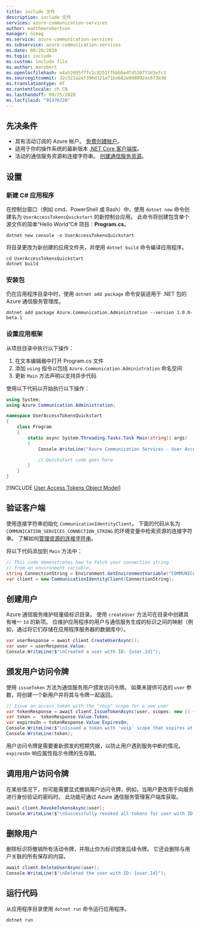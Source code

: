 ```yaml
---
title: include 文件
description: include 文件
services: azure-communication-services
author: matthewrobertson
manager: nimag
ms.service: azure-communication-services
ms.subservice: azure-communication-services
ms.date: 08/20/2020
ms.topic: include
ms.custom: include file
ms.author: marobert
ms.openlocfilehash: e4a52095f7fc1c8252ffbbbbedf4520773d3efc1
ms.sourcegitcommit: 32c521a2ef396d121e71ba682e098092ac673b30
ms.translationtype: HT
ms.contentlocale: zh-CN
ms.lasthandoff: 09/25/2020
ms.locfileid: "91376728"
---
```

## <a name="prerequisites"></a>先决条件

- 具有活动订阅的 Azure 帐户。 [免费创建帐户](https://azure.microsoft.com/free/?WT.mc_id=A261C142F)。 
- 适用于你的操作系统的最新版本 [.NET Core 客户端库](https://dotnet.microsoft.com/download/dotnet-core)。
- 活动的通信服务资源和连接字符串。 [创建通信服务资源](../create-communication-resource.md)。

## <a name="setting-up"></a>设置

### <a name="create-a-new-c-application"></a>新建 C# 应用程序

在控制台窗口（例如 cmd、PowerShell 或 Bash）中，使用 `dotnet new` 命令创建名为 `UserAccessTokensQuickstart` 的新控制台应用。 此命令将创建包含单个源文件的简单“Hello World”C# 项目：**Program.cs**。

```console
dotnet new console -o UserAccessTokensQuickstart
```

将目录更改为新创建的应用文件夹，并使用 `dotnet build` 命令编译应用程序。

```console
cd UserAccessTokensQuickstart
dotnet build
```

### <a name="install-the-package"></a>安装包

仍在应用程序目录中时，使用 `dotnet add package` 命令安装适用于 .NET 包的 Azure 通信服务管理库。

```console
dotnet add package Azure.Communication.Administration --version 1.0.0-beta.1
```

### <a name="set-up-the-app-framework"></a>设置应用框架

从项目目录中执行以下操作：

1. 在文本编辑器中打开 Program.cs 文件
1. 添加 `using` 指令以包括 `Azure.Communication.Administration` 命名空间
1. 更新 `Main` 方法声明以支持异步代码

使用以下代码以开始执行以下操作：

```csharp
using System;
using Azure.Communication.Administration;

namespace UserAccessTokensQuickstart
{
    class Program
    {
        static async System.Threading.Tasks.Task Main(string[] args)
        {
            Console.WriteLine("Azure Communication Services - User Access Tokens Quickstart");

            // Quickstart code goes here
        }
    }
}
```

[!INCLUDE [User Access Tokens Object Model](user-access-tokens-object-model.md)]

## <a name="authenticate-the-client"></a>验证客户端

使用连接字符串初始化 `CommunicationIdentityClient`。 下面的代码从名为 `COMMUNICATION_SERVICES_CONNECTION_STRING` 的环境变量中检索资源的连接字符串。 了解如何[管理资源的连接字符串](../create-communication-resource.md#store-your-connection-string)。

将以下代码添加到 `Main` 方法中：

```csharp
// This code demonstrates how to fetch your connection string
// from an environment variable.
string ConnectionString = Environment.GetEnvironmentVariable("COMMUNICATION_SERVICES_CONNECTION_STRING");
var client = new CommunicationIdentityClient(ConnectionString);
```

## <a name="create-a-user"></a>创建用户

Azure 通信服务维护轻量级标识目录。 使用 `createUser` 方法可在目录中创建具有唯一 `Id` 的新项。 应维护应用程序的用户与通信服务生成的标识之间的映射（例如，通过将它们存储在应用程序服务器的数据库中）。

```csharp
var userResponse = await client.CreateUserAsync();
var user = userResponse.Value;
Console.WriteLine($"\nCreated a user with ID: {user.Id}");
```

## <a name="issue-user-access-tokens"></a>颁发用户访问令牌

使用 `issueToken` 方法为通信服务用户颁发访问令牌。 如果未提供可选的 `user` 参数，将创建一个新用户并将其与令牌一起返回。

```csharp
// Issue an access token with the "voip" scope for a new user
var tokenResponse = await client.IssueTokenAsync(user, scopes: new [] { CommunicationTokenScope.VoIP });
var token =  tokenResponse.Value.Token;
var expiresOn = tokenResponse.Value.ExpiresOn;
Console.WriteLine($"\nIssued a token with 'voip' scope that expires at {expiresOn}:");
Console.WriteLine(token);
```

用户访问令牌是需要重新颁发的短期凭据，以防止用户遇到服务中断的情况。 `expiresOn` 响应属性指示令牌的生存期。

## <a name="revoke-user-access-tokens"></a>调用用户访问令牌

在某些情况下，你可能需要显式撤销用户访问令牌，例如，当用户更改用于向服务进行身份验证的密码时。 此功能可通过 Azure 通信服务管理客户端库获取。

```csharp  
await client.RevokeTokensAsync(user);
Console.WriteLine($"\nSuccessfully revoked all tokens for user with ID: {user.Id}");
```

## <a name="delete-a-user"></a>删除用户

删除标识将撤销所有活动令牌，并阻止你为标识颁发后续令牌。 它还会删除与用户关联的所有保存的内容。

```csharp
await client.DeleteUserAsync(user);
Console.WriteLine($"\nDeleted the user with ID: {user.Id}");
```

## <a name="run-the-code"></a>运行代码

从应用程序目录使用 `dotnet run` 命令运行应用程序。

```console
dotnet run
```
